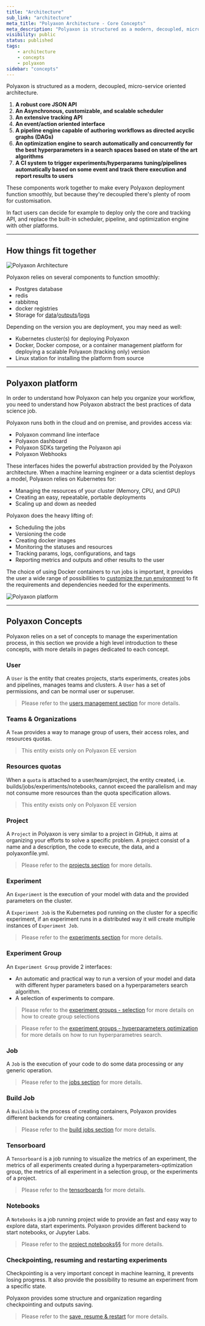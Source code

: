 ```yaml
---
title: "Architecture"
sub_link: "architecture"
meta_title: "Polyaxon Architecture - Core Concepts"
meta_description: "Polyaxon is structured as a modern, decoupled, micro-services oriented platform. Discover how things fit together at Polyaxon."
visibility: public
status: published
tags:
    - architecture
    - concepts
    - polyaxon
sidebar: "concepts"
---
```


Polyaxon is structured as a modern, decoupled, micro-service oriented architecture.


1. **A robust core JSON API**
2. **An Asynchronous, customizable, and scalable scheduler**
3. **An extensive tracking API**
4. **An event/action oriented interface**
5. **A pipeline engine capable of authoring workflows as directed acyclic graphs (DAGs)**
6. **An optimization engine to search automatically and concurrently for the best hyperparameters in a search spaces based on state of the art algorithms**
7. **A CI system to trigger experiments/hyperparams tuning/pipelines automatically based on some event and track there execution and report results to users**

These components work together to make every Polyaxon deployment function smoothly, 
but because they're decoupled there's plenty of room for customisation.

In fact users can decide for example to deploy only the core and tracking API, and replace the built-in scheduler, pipeline, and optimization engine with other platforms.

---

## How things fit together

![Polyaxon Architecture](../../content/images/concepts/architecture/polyaxon_architecture.png)

Polyaxon relies on several components to function smoothly:

 * Postgres database
 * redis
 * rabbitmq
 * docker registries
 * Storage for [data](/configuration/custom-data-storage/)/[outputs](/configuration/custom-outputs-storage/)/[logs](/configuration/custom-logs-storage/)

Depending on the version you are deployment, you may need as well:

 * Kubernetes cluster(s) for deploying Polyaxon
 * Docker, Docker compose, or a container management platform for deploying a scalable Polyaxon (tracking only) version
 * Linux station for installing the platform from source
 
---

## Polyaxon platform

In order to understand how Polyaxon can help you organize your workflow,
you need to understand how Polyaxon abstract the best practices of data science job.

Polyaxon runs both in the cloud and on premise, and provides access via:

 * Polyaxon command line interface
 * Polyaxon dashboard
 * Polyaxon SDKs targeting the Polyaxon api
 * Polyaxon Webhooks


These interfaces hides the powerful abstraction provided by the Polyaxon architecture.
When a machine learning engineer or a data scientist deploys a model,
Polyaxon relies on Kubernetes for:

 * Managing the resources of your cluster (Memory, CPU, and GPU)
 * Creating an easy, repeatable, portable deployments
 * Scaling up and down as needed

Polyaxon does the heavy lifting of:

 * Scheduling the jobs
 * Versioning the code
 * Creating docker images
 * Monitoring the statuses and resources
 * Tracking params, logs, configurations, and tags
 * Reporting metrics and outputs and other results to the user

The choice of using Docker containers to run jobs is important,
it provides the user a wide range of possibilities to [customize the run environment](/configuration/custom-run-environment/)
to fit the requirements and dependencies needed for the experiments.

![Polyaxon platform](../../content/images/concepts/architecture/polyaxon_platform.png)

---

## Polyaxon Concepts

Polyaxon relies on a set of concepts to manage the experimentation process,
in this section we provide a high level introduction to these concepts,
with more details in pages dedicated to each concept.


### User

A `User` is the entity that creates projects, starts experiments, creates jobs and pipelines, manages teams and clusters.
A `User` has a set of permissions, and can be normal user or superuser.

> Please refer to the [users management section](/configuration/users-management/) for more details.

### Teams & Organizations

A `Team` provides a way to manage group of users, their access roles, and resources quotas.

<blockquote class="warning"> This entity exists only on Polyaxon EE version</blockquote>

### Resources quotas

When a `quota` is attached to a user/team/project, the entity created, i.e. builds/jobs/experiments/notebooks, cannot exceed the parallelism and may not consume more 
resources than the quota specification allows.

<blockquote class="warning"> This entity exists only on Polyaxon EE version</blockquote>

### Project

A `Project` in Polyaxon is very similar to a project in GitHub,
it aims at organizing your efforts to solve a specific problem.
A project consist of a name and a description, the code to execute, the data, and a polyaxonfile.yml.

> Please refer to the [projects section](/concepts/projects/) for more details.

### Experiment

An `Experiment` is the execution of your model with data and the provided parameters on the cluster.

A `Experiment Job` is the Kubernetes pod running on the cluster for a specific experiment,
if an experiment runs in a distributed way it will create multiple instances of `Experiment Job`.

> Please refer to the [experiments section](/concepts/experiments/) for more details.


### Experiment Group

An `Experiment Group` provide 2 interfaces:
  * An automatic and practical way to run a version of your model and data with different hyper parameters based on a hyperparameters search algorithm.
  * A selection of experiments to compare.

> Please refer to the [experiment groups - selection](/concepts/experiment-groups-selections/) for more details on how to create group selections
 
> Please refer to the [experiment groups - hyperparameters optimization](/concepts/experiment-groups-hyperparameters-optimization/) for more details on how to run hyperparametres search.


### Job

A `Job` is the execution of your code to do some data processing or any generic operation.

> Please refer to the [jobs section](/concepts/jobs/) for more details.

### Build Job

A `BuildJob` is the process of creating containers, Polyaxon provides different backends for creating containers.

> Please refer to the [build jobs section](/concepts/builds/) for more details.


### Tensorboard

A `Tensorboard` is a job running to visualize the metrics of an experiment,
the metrics of all experiments created during a hyperparameters-optimization group, 
the metrics of all experiment in a selection group, or the experiments of a project.

> Please refer to the [tensorboards](/concepts/tensorboards/) for more details.

### Notebooks

A `Notebooks` is a job running project wide to provide an fast and easy way to explore data, start experiments. 
Polyaxon provides different backend to start notebooks, or Jupyter Labs.

> Please refer to the [project notebooks§§](/concepts/notebooks/) for more details.


### Checkpointing, resuming and restarting experiments

Checkpointing is a very important concept in machine learning, it prevents losing progress.
It also provide the possibility to resume an experiment from a specific state.

Polyaxon provides some structure and organization regarding checkpointing and outputs saving.


> Please refer to the [save, resume & restart](/concepts/save-resume-restart/) for more details.
